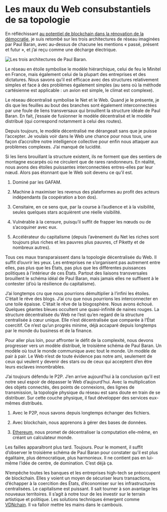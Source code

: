 # Les maux du Web consubstantiels de sa topologie

En réfléchissant [au potentiel de blockchain dans la rénovation de la démocratie](https://tcrouzet.com/2016/01/03/et-si-blockchain-revolutionnait-la-democratie/), je suis retombé sur les trois architectures de réseau imaginées par Paul Baran, avec au-dessus de chacune les mentions « passé, présent et futur », et j’ai reçu comme une décharge électrique.<span id="more-43261"></span>

![Les trois architectures de Paul Baran.](https://tcrouzet.com/images_tc/2016/01/trois-b.png)

Le réseau en étoile symbolise le modèle hiérarchique, celui de feu le Minitel en France, mais également celui de la plupart des entreprises et des dictatures. Nous savons qu’il est efficace avec des structures relativement simples et face à des problèmes également simples (au sens où la méthode cartésienne est applicable : un avion est simple, le climat est complexe).

Le réseau décentralisé symbolise le Net et le Web. Quand je le présente, je dis que les feuilles au bout des branches sont également interconnectées par une foule de liens transversaux qui brouillent la structure idéale de Paul Baran. En fait, j’essaie de fusionner le modèle décentralisé et le modèle distribué (qui correspond notamment à celui des routes).

Depuis toujours, le modèle décentralisé me dérangeait sans que je puisse l’accepter. Je voulais voir dans le Web une chance pour nous tous, une façon d’accroître notre intelligence collective pour enfin nous attaquer aux problèmes complexes. J’ai manqué de lucidité.

Si les liens brouillant la structure existent, ils ne forment que des sentiers de montagne escarpés où ne circulent que de rares randonneurs. En réalité, nous avons des étoiles puissantes interconnectées entres-elles par leur nœud. Alors pas étonnant que le Web soit devenu ce qu’il est.

1. Dominé par les GAFAM.

2. Machine à maximiser les revenus des plateformes au profit des acteurs indépendants (la coopération a bon dos).

3. Censitaire, en ce sens que, par la course à l’audience et à la visibilité, seules quelques stars acquièrent une réelle visibilité.

4. Vulnérable à la censure, puisqu’il suffit de frapper les nœuds ou de s’acoquiner avec eux.

5. Accélérateur du capitalisme (depuis l’avènement du Net les riches sont toujours plus riches et les pauvres plus pauvres, cf Piketty et de nombreux autres).

Tous ces maux transparaissent dans la topologie décentralisée du Web. Il suffit d’ouvrir les yeux. Les entreprises ne s’organisent pas autrement entre elles, pas plus que les États, pas plus que les différentes puissances politiques à l’intérieur de ces États. Partout des liaisons transversales brouillent le schéma idéal de Paul Baran, mais jamais elles ne suffisent à le contester (d’où la résilience du capitalisme).

J’ai longtemps cru que nous pourrions démultiplier à l’infini les étoiles. C’était le rêve des blogs. J’ai cru que nous pourrions les interconnecter en une toile épaisse. C’était le rêve de la blogosphère. Nous avons échoué. Quelques géantes bleues occultent une quasi-infinité de naines rouges. La structure décentralisée du Web ne l’est qu’en regard de la structure centralisée à cœur unique. Elle n’est décentralisée que comparée à l’État coercitif. Ce n’est qu’un progrès minime, déjà accaparé depuis longtemps par le monde du business et de la finance.

Pour aller plus loin, pour affronter le défit de la complexité, nous devons progresser vers un modèle distribué, le troisième schéma de Paul Baran. Un modèle où tout le monde communique avec tout le monde. Un modèle de pair à pair. Le Web n’est de toute évidence pas notre ami, seulement de ceux qui veulent y devenir des stars ou de ceux qui acceptent d’en être leurs esclaves innombrables.

J’ai toujours défendu le P2P. J’en arrive aujourd’hui à la conclusion qu’il est notre seul espoir de dépasser le Web d’aujourd’hui. Avec la multiplication des objets connectés, des points de connexions, des lignes de transmission, la topologie physique du réseau est sans doute en train de se distribuer. Sur cette couche physique, il faut développer des services eux-mêmes distribués.

1. Avec le P2P, nous savons depuis longtemps échanger des fichiers.

2. Avec blockchain, nous apprenons à gérer des bases de données.

3. [Ethereum](https://www.ethereum.org/), nous promet de décentraliser la computation elle-même, en créant un calculateur monde.

Les failles apparaîtront plus tard. Toujours. Pour le moment, il suffit d’observer le troisième schéma de Paul Baran pour constater qu’il est plus égalitaire, plus démocratique, plus harmonieux. Il ne contient pas en lui-même l’idée de centre, de domination. C’est déjà ça.

N’empêche toutes les banques et les entreprises high-tech se préoccupent de blockchain. Elles y voient un moyen de sécuriser leurs transactions, d’échapper à la coercition des États, d’économiser sur les infrastructures centralisées. Le capitalisme est puissant. Il sait tourner à son avantage les nouveaux territoires. Il s’agit à notre tour de les investir sur le terrain artistique et politique. Les solutions techniques émergent comme [VDNchain](http://woldenavro.tumblr.com/post/136461032145/blockchain-cahier-des-charges-vdnchain). Il va falloir mettre les mains dans le cambouis.